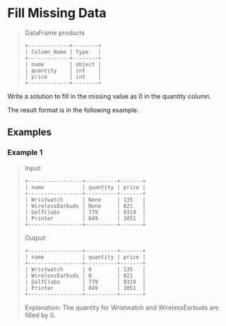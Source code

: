 # Fill Missing Data

> DataFrame products
> ```
> +-------------+--------+
> | Column Name | Type   |
> +-------------+--------+
> | name        | object |
> | quantity    | int    |
> | price       | int    |
> +-------------+--------+
> ```

Write a solution to fill in the missing value as 0 in the quantity column.

The result format is in the following example.

## Examples
### Example 1
> Input:
> ```
> +-----------------+----------+-------+
> | name            | quantity | price |
> +-----------------+----------+-------+
> | Wristwatch      | None     | 135   |
> | WirelessEarbuds | None     | 821   |
> | GolfClubs       | 779      | 9319  |
> | Printer         | 849      | 3051  |
> +-----------------+----------+-------+
> ```
> 
> Output:
> ```
> +-----------------+----------+-------+
> | name            | quantity | price |
> +-----------------+----------+-------+
> | Wristwatch      | 0        | 135   |
> | WirelessEarbuds | 0        | 821   |
> | GolfClubs       | 779      | 9319  |
> | Printer         | 849      | 3051  |
> +-----------------+----------+-------+
> ```
> 
> Explanation: 
> The quantity for Wristwatch and WirelessEarbuds are filled by 0.